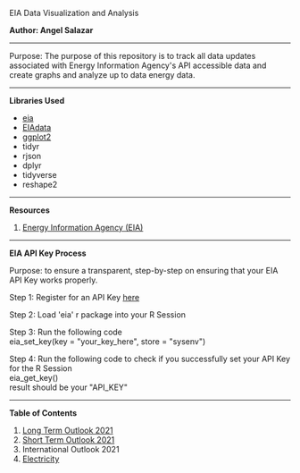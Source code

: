 EIA Data Visualization and Analysis

**Author: Angel Salazar**

***

Purpose: The purpose of this repository is to track all data updates associated with Energy Information Agency's API accessible data and create graphs and analyze up to data energy data.

***

**Libraries Used**
- [eia](https://cran.r-project.org/web/packages/eia/index.html)
- [EIAdata](https://cran.r-project.org/web/packages/EIAdata/index.html)
- [ggplot2](https://www.maths.usyd.edu.au/u/UG/SM/STAT3022/r/current/Misc/data-visualization-2.1.pdf)
- tidyr
- rjson
- dplyr
- tidyverse
- reshape2

***

**Resources**

1. [Energy Information Agency (EIA)](https://www.eia.gov/opendata/)

***

**EIA API Key Process**   

Purpose: to ensure a transparent, step-by-step on ensuring that your EIA API Key works properly.

Step 1: Register for an API Key [here](https://www.eia.gov/opendata/register.php)   

Step 2: Load 'eia' r package into your R Session   

Step 3: Run the following code   
eia_set_key(key = "your_key_here", store = "sysenv")   
    
Step 4: Run the following code to check if you successfully set your API Key for the R Session   
eia_get_key()   
result should be your "API_KEY"   
    

***

**Table of Contents**
1. [Long Term Outlook 2021](https://github.com/aangelsalazarr/EIA-Outlook-R-Analysis/blob/main/long_term_outlook_2021.md)
2. [Short Term Outlook 2021](https://github.com/aangelsalazarr/EIA-Outlook-R-Analysis/blob/main/short_term_outlook.md)
3. International Outlook 2021
4. [Electricity](https://github.com/aangelsalazarr/EIA-Outlook-R-Analysis/blob/main/eia_electricity.md)
